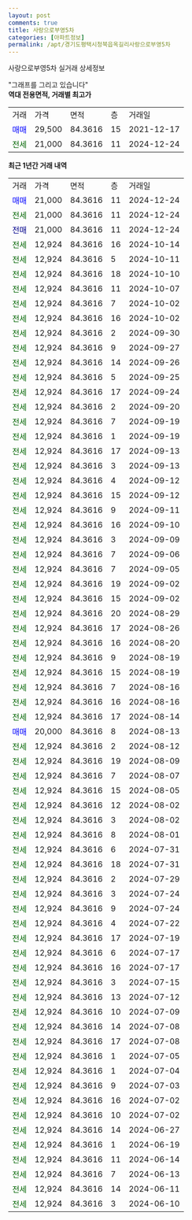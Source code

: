 ```yaml
---
layout: post
comments: true
title: 사랑으로부영5차
categories: [아파트정보]
permalink: /apt/경기도평택시청북읍옥길리사랑으로부영5차
---
```


사랑으로부영5차 실거래 상세정보

<script type="text/javascript">
  google.charts.load('current', {'packages':['line', 'corechart']});
  google.charts.setOnLoadCallback(drawChart);

  function drawChart() {
    var data = new google.visualization.DataTable();
    data.addColumn('date', '거래일');
    data.addColumn('number', "매매");
    data.addColumn('number', "전세");
    data.addColumn('number', "전매");

    data.addRows([[new Date(Date.parse("2024-12-24")), 21000, null, null], [new Date(Date.parse("2024-12-24")), null, 21000, null], [new Date(Date.parse("2024-12-24")), null, null, 21000], [new Date(Date.parse("2024-10-14")), null, 12924, null], [new Date(Date.parse("2024-10-11")), null, 12924, null], [new Date(Date.parse("2024-10-10")), null, 12924, null], [new Date(Date.parse("2024-10-07")), null, 12924, null], [new Date(Date.parse("2024-10-02")), null, 12924, null], [new Date(Date.parse("2024-10-02")), null, 12924, null], [new Date(Date.parse("2024-09-30")), null, 12924, null], [new Date(Date.parse("2024-09-27")), null, 12924, null], [new Date(Date.parse("2024-09-26")), null, 12924, null], [new Date(Date.parse("2024-09-25")), null, 12924, null], [new Date(Date.parse("2024-09-24")), null, 12924, null], [new Date(Date.parse("2024-09-20")), null, 12924, null], [new Date(Date.parse("2024-09-19")), null, 12924, null], [new Date(Date.parse("2024-09-19")), null, 12924, null], [new Date(Date.parse("2024-09-13")), null, 12924, null], [new Date(Date.parse("2024-09-13")), null, 12924, null], [new Date(Date.parse("2024-09-12")), null, 12924, null], [new Date(Date.parse("2024-09-12")), null, 12924, null], [new Date(Date.parse("2024-09-11")), null, 12924, null], [new Date(Date.parse("2024-09-10")), null, 12924, null], [new Date(Date.parse("2024-09-09")), null, 12924, null], [new Date(Date.parse("2024-09-06")), null, 12924, null], [new Date(Date.parse("2024-09-05")), null, 12924, null], [new Date(Date.parse("2024-09-02")), null, 12924, null], [new Date(Date.parse("2024-09-02")), null, 12924, null], [new Date(Date.parse("2024-08-29")), null, 12924, null], [new Date(Date.parse("2024-08-26")), null, 12924, null], [new Date(Date.parse("2024-08-20")), null, 12924, null], [new Date(Date.parse("2024-08-19")), null, 12924, null], [new Date(Date.parse("2024-08-19")), null, 12924, null], [new Date(Date.parse("2024-08-16")), null, 12924, null], [new Date(Date.parse("2024-08-16")), null, 12924, null], [new Date(Date.parse("2024-08-14")), null, 12924, null], [new Date(Date.parse("2024-08-13")), 20000, null, null], [new Date(Date.parse("2024-08-12")), null, 12924, null], [new Date(Date.parse("2024-08-09")), null, 12924, null], [new Date(Date.parse("2024-08-07")), null, 12924, null], [new Date(Date.parse("2024-08-05")), null, 12924, null], [new Date(Date.parse("2024-08-02")), null, 12924, null], [new Date(Date.parse("2024-08-02")), null, 12924, null], [new Date(Date.parse("2024-08-01")), null, 12924, null], [new Date(Date.parse("2024-07-31")), null, 12924, null], [new Date(Date.parse("2024-07-31")), null, 12924, null], [new Date(Date.parse("2024-07-29")), null, 12924, null], [new Date(Date.parse("2024-07-24")), null, 12924, null], [new Date(Date.parse("2024-07-24")), null, 12924, null], [new Date(Date.parse("2024-07-22")), null, 12924, null], [new Date(Date.parse("2024-07-19")), null, 12924, null], [new Date(Date.parse("2024-07-17")), null, 12924, null], [new Date(Date.parse("2024-07-17")), null, 12924, null], [new Date(Date.parse("2024-07-15")), null, 12924, null], [new Date(Date.parse("2024-07-12")), null, 12924, null], [new Date(Date.parse("2024-07-09")), null, 12924, null], [new Date(Date.parse("2024-07-08")), null, 12924, null], [new Date(Date.parse("2024-07-08")), null, 12924, null], [new Date(Date.parse("2024-07-05")), null, 12924, null], [new Date(Date.parse("2024-07-04")), null, 12924, null], [new Date(Date.parse("2024-07-03")), null, 12924, null], [new Date(Date.parse("2024-07-02")), null, 12924, null], [new Date(Date.parse("2024-07-02")), null, 12924, null], [new Date(Date.parse("2024-06-27")), null, 12924, null], [new Date(Date.parse("2024-06-19")), null, 12924, null], [new Date(Date.parse("2024-06-14")), null, 12924, null], [new Date(Date.parse("2024-06-13")), null, 12924, null], [new Date(Date.parse("2024-06-11")), null, 12924, null], [new Date(Date.parse("2024-06-10")), null, 12924, null]]);

    var options = {
      hAxis: {
        format: 'yyyy/MM/dd'
      },    
      lineWidth: 0,
      pointsVisible: true,    
      title: '최근 1년간 유형별 실거래가 분포',
      legend: { position: 'bottom' }
    };

    var formatter = new google.visualization.NumberFormat({pattern:'###,###'} );
    formatter.format(data, 1);
    formatter.format(data, 2);
    
    setTimeout(function() {
        var chart = new google.visualization.LineChart(document.getElementById('columnchart_material'));
        chart.draw(data, (options));
        document.getElementById('loading').style.display = 'none';
    }, 200);
  }
</script>


<div id="loading" style="z-index:20; display: block; margin-left: 0px">"그래프를 그리고 있습니다"</div>
<div id="columnchart_material" style="width: 95%; margin-left: 0px; display: block"></div>
<!-- contents start -->
<b>역대 전용면적, 거래별 최고가</b>
<table class="sortable">
    <tr>
      <td>거래</td>
      <td>가격</td>
      <td>면적</td>
      <td>층</td>
      <td>거래일</td>
    </tr>
        <tr>
          <td><a style="color: blue">매매</a></td>
          <td>29,500</td>
          <td>84.3616</td>
          <td>15</td>
          <td>2021-12-17</td>
        </tr>        
        <tr>
              <td><a style="color: darkgreen">전세</a></td>
              <td>21,000</td>
              <td>84.3616</td>
              <td>11</td>
              <td>2024-12-24</td>
            </tr>        
    
</table>

<b>최근 1년간 거래 내역</b>

<table class="sortable">
    <tr>
      <td>거래</td>
      <td>가격</td>
      <td>면적</td>
      <td>층</td>
      <td>거래일</td>
    </tr>
    <tr>
      <td><a style="color: blue">매매</a></td>
      <td>21,000</td>
      <td>84.3616</td>
      <td>11</td>
      <td>2024-12-24</td>
    </tr>          <tr>
      <td><a style="color: darkgreen">전세</a></td>
      <td>21,000</td>
      <td>84.3616</td>
      <td>11</td>
      <td>2024-12-24</td>
    </tr>          <tr>
      <td><a style="color: darkblue">전매</a></td>
      <td>21,000</td>
      <td>84.3616</td>
      <td>11</td>
      <td>2024-12-24</td>
    </tr>          <tr>
      <td><a style="color: darkgreen">전세</a></td>
      <td>12,924</td>
      <td>84.3616</td>
      <td>16</td>
      <td>2024-10-14</td>
    </tr>          <tr>
      <td><a style="color: darkgreen">전세</a></td>
      <td>12,924</td>
      <td>84.3616</td>
      <td>5</td>
      <td>2024-10-11</td>
    </tr>          <tr>
      <td><a style="color: darkgreen">전세</a></td>
      <td>12,924</td>
      <td>84.3616</td>
      <td>18</td>
      <td>2024-10-10</td>
    </tr>          <tr>
      <td><a style="color: darkgreen">전세</a></td>
      <td>12,924</td>
      <td>84.3616</td>
      <td>11</td>
      <td>2024-10-07</td>
    </tr>          <tr>
      <td><a style="color: darkgreen">전세</a></td>
      <td>12,924</td>
      <td>84.3616</td>
      <td>7</td>
      <td>2024-10-02</td>
    </tr>          <tr>
      <td><a style="color: darkgreen">전세</a></td>
      <td>12,924</td>
      <td>84.3616</td>
      <td>16</td>
      <td>2024-10-02</td>
    </tr>          <tr>
      <td><a style="color: darkgreen">전세</a></td>
      <td>12,924</td>
      <td>84.3616</td>
      <td>2</td>
      <td>2024-09-30</td>
    </tr>          <tr>
      <td><a style="color: darkgreen">전세</a></td>
      <td>12,924</td>
      <td>84.3616</td>
      <td>9</td>
      <td>2024-09-27</td>
    </tr>          <tr>
      <td><a style="color: darkgreen">전세</a></td>
      <td>12,924</td>
      <td>84.3616</td>
      <td>14</td>
      <td>2024-09-26</td>
    </tr>          <tr>
      <td><a style="color: darkgreen">전세</a></td>
      <td>12,924</td>
      <td>84.3616</td>
      <td>5</td>
      <td>2024-09-25</td>
    </tr>          <tr>
      <td><a style="color: darkgreen">전세</a></td>
      <td>12,924</td>
      <td>84.3616</td>
      <td>17</td>
      <td>2024-09-24</td>
    </tr>          <tr>
      <td><a style="color: darkgreen">전세</a></td>
      <td>12,924</td>
      <td>84.3616</td>
      <td>2</td>
      <td>2024-09-20</td>
    </tr>          <tr>
      <td><a style="color: darkgreen">전세</a></td>
      <td>12,924</td>
      <td>84.3616</td>
      <td>7</td>
      <td>2024-09-19</td>
    </tr>          <tr>
      <td><a style="color: darkgreen">전세</a></td>
      <td>12,924</td>
      <td>84.3616</td>
      <td>1</td>
      <td>2024-09-19</td>
    </tr>          <tr>
      <td><a style="color: darkgreen">전세</a></td>
      <td>12,924</td>
      <td>84.3616</td>
      <td>17</td>
      <td>2024-09-13</td>
    </tr>          <tr>
      <td><a style="color: darkgreen">전세</a></td>
      <td>12,924</td>
      <td>84.3616</td>
      <td>3</td>
      <td>2024-09-13</td>
    </tr>          <tr>
      <td><a style="color: darkgreen">전세</a></td>
      <td>12,924</td>
      <td>84.3616</td>
      <td>4</td>
      <td>2024-09-12</td>
    </tr>          <tr>
      <td><a style="color: darkgreen">전세</a></td>
      <td>12,924</td>
      <td>84.3616</td>
      <td>15</td>
      <td>2024-09-12</td>
    </tr>          <tr>
      <td><a style="color: darkgreen">전세</a></td>
      <td>12,924</td>
      <td>84.3616</td>
      <td>9</td>
      <td>2024-09-11</td>
    </tr>          <tr>
      <td><a style="color: darkgreen">전세</a></td>
      <td>12,924</td>
      <td>84.3616</td>
      <td>16</td>
      <td>2024-09-10</td>
    </tr>          <tr>
      <td><a style="color: darkgreen">전세</a></td>
      <td>12,924</td>
      <td>84.3616</td>
      <td>3</td>
      <td>2024-09-09</td>
    </tr>          <tr>
      <td><a style="color: darkgreen">전세</a></td>
      <td>12,924</td>
      <td>84.3616</td>
      <td>7</td>
      <td>2024-09-06</td>
    </tr>          <tr>
      <td><a style="color: darkgreen">전세</a></td>
      <td>12,924</td>
      <td>84.3616</td>
      <td>7</td>
      <td>2024-09-05</td>
    </tr>          <tr>
      <td><a style="color: darkgreen">전세</a></td>
      <td>12,924</td>
      <td>84.3616</td>
      <td>19</td>
      <td>2024-09-02</td>
    </tr>          <tr>
      <td><a style="color: darkgreen">전세</a></td>
      <td>12,924</td>
      <td>84.3616</td>
      <td>15</td>
      <td>2024-09-02</td>
    </tr>          <tr>
      <td><a style="color: darkgreen">전세</a></td>
      <td>12,924</td>
      <td>84.3616</td>
      <td>20</td>
      <td>2024-08-29</td>
    </tr>          <tr>
      <td><a style="color: darkgreen">전세</a></td>
      <td>12,924</td>
      <td>84.3616</td>
      <td>17</td>
      <td>2024-08-26</td>
    </tr>          <tr>
      <td><a style="color: darkgreen">전세</a></td>
      <td>12,924</td>
      <td>84.3616</td>
      <td>16</td>
      <td>2024-08-20</td>
    </tr>          <tr>
      <td><a style="color: darkgreen">전세</a></td>
      <td>12,924</td>
      <td>84.3616</td>
      <td>9</td>
      <td>2024-08-19</td>
    </tr>          <tr>
      <td><a style="color: darkgreen">전세</a></td>
      <td>12,924</td>
      <td>84.3616</td>
      <td>15</td>
      <td>2024-08-19</td>
    </tr>          <tr>
      <td><a style="color: darkgreen">전세</a></td>
      <td>12,924</td>
      <td>84.3616</td>
      <td>7</td>
      <td>2024-08-16</td>
    </tr>          <tr>
      <td><a style="color: darkgreen">전세</a></td>
      <td>12,924</td>
      <td>84.3616</td>
      <td>16</td>
      <td>2024-08-16</td>
    </tr>          <tr>
      <td><a style="color: darkgreen">전세</a></td>
      <td>12,924</td>
      <td>84.3616</td>
      <td>17</td>
      <td>2024-08-14</td>
    </tr>          <tr>
      <td><a style="color: blue">매매</a></td>
      <td>20,000</td>
      <td>84.3616</td>
      <td>8</td>
      <td>2024-08-13</td>
    </tr>          <tr>
      <td><a style="color: darkgreen">전세</a></td>
      <td>12,924</td>
      <td>84.3616</td>
      <td>2</td>
      <td>2024-08-12</td>
    </tr>          <tr>
      <td><a style="color: darkgreen">전세</a></td>
      <td>12,924</td>
      <td>84.3616</td>
      <td>19</td>
      <td>2024-08-09</td>
    </tr>          <tr>
      <td><a style="color: darkgreen">전세</a></td>
      <td>12,924</td>
      <td>84.3616</td>
      <td>7</td>
      <td>2024-08-07</td>
    </tr>          <tr>
      <td><a style="color: darkgreen">전세</a></td>
      <td>12,924</td>
      <td>84.3616</td>
      <td>15</td>
      <td>2024-08-05</td>
    </tr>          <tr>
      <td><a style="color: darkgreen">전세</a></td>
      <td>12,924</td>
      <td>84.3616</td>
      <td>12</td>
      <td>2024-08-02</td>
    </tr>          <tr>
      <td><a style="color: darkgreen">전세</a></td>
      <td>12,924</td>
      <td>84.3616</td>
      <td>3</td>
      <td>2024-08-02</td>
    </tr>          <tr>
      <td><a style="color: darkgreen">전세</a></td>
      <td>12,924</td>
      <td>84.3616</td>
      <td>8</td>
      <td>2024-08-01</td>
    </tr>          <tr>
      <td><a style="color: darkgreen">전세</a></td>
      <td>12,924</td>
      <td>84.3616</td>
      <td>6</td>
      <td>2024-07-31</td>
    </tr>          <tr>
      <td><a style="color: darkgreen">전세</a></td>
      <td>12,924</td>
      <td>84.3616</td>
      <td>18</td>
      <td>2024-07-31</td>
    </tr>          <tr>
      <td><a style="color: darkgreen">전세</a></td>
      <td>12,924</td>
      <td>84.3616</td>
      <td>2</td>
      <td>2024-07-29</td>
    </tr>          <tr>
      <td><a style="color: darkgreen">전세</a></td>
      <td>12,924</td>
      <td>84.3616</td>
      <td>3</td>
      <td>2024-07-24</td>
    </tr>          <tr>
      <td><a style="color: darkgreen">전세</a></td>
      <td>12,924</td>
      <td>84.3616</td>
      <td>9</td>
      <td>2024-07-24</td>
    </tr>          <tr>
      <td><a style="color: darkgreen">전세</a></td>
      <td>12,924</td>
      <td>84.3616</td>
      <td>4</td>
      <td>2024-07-22</td>
    </tr>          <tr>
      <td><a style="color: darkgreen">전세</a></td>
      <td>12,924</td>
      <td>84.3616</td>
      <td>17</td>
      <td>2024-07-19</td>
    </tr>          <tr>
      <td><a style="color: darkgreen">전세</a></td>
      <td>12,924</td>
      <td>84.3616</td>
      <td>6</td>
      <td>2024-07-17</td>
    </tr>          <tr>
      <td><a style="color: darkgreen">전세</a></td>
      <td>12,924</td>
      <td>84.3616</td>
      <td>16</td>
      <td>2024-07-17</td>
    </tr>          <tr>
      <td><a style="color: darkgreen">전세</a></td>
      <td>12,924</td>
      <td>84.3616</td>
      <td>3</td>
      <td>2024-07-15</td>
    </tr>          <tr>
      <td><a style="color: darkgreen">전세</a></td>
      <td>12,924</td>
      <td>84.3616</td>
      <td>13</td>
      <td>2024-07-12</td>
    </tr>          <tr>
      <td><a style="color: darkgreen">전세</a></td>
      <td>12,924</td>
      <td>84.3616</td>
      <td>10</td>
      <td>2024-07-09</td>
    </tr>          <tr>
      <td><a style="color: darkgreen">전세</a></td>
      <td>12,924</td>
      <td>84.3616</td>
      <td>14</td>
      <td>2024-07-08</td>
    </tr>          <tr>
      <td><a style="color: darkgreen">전세</a></td>
      <td>12,924</td>
      <td>84.3616</td>
      <td>17</td>
      <td>2024-07-08</td>
    </tr>          <tr>
      <td><a style="color: darkgreen">전세</a></td>
      <td>12,924</td>
      <td>84.3616</td>
      <td>1</td>
      <td>2024-07-05</td>
    </tr>          <tr>
      <td><a style="color: darkgreen">전세</a></td>
      <td>12,924</td>
      <td>84.3616</td>
      <td>1</td>
      <td>2024-07-04</td>
    </tr>          <tr>
      <td><a style="color: darkgreen">전세</a></td>
      <td>12,924</td>
      <td>84.3616</td>
      <td>9</td>
      <td>2024-07-03</td>
    </tr>          <tr>
      <td><a style="color: darkgreen">전세</a></td>
      <td>12,924</td>
      <td>84.3616</td>
      <td>16</td>
      <td>2024-07-02</td>
    </tr>          <tr>
      <td><a style="color: darkgreen">전세</a></td>
      <td>12,924</td>
      <td>84.3616</td>
      <td>10</td>
      <td>2024-07-02</td>
    </tr>          <tr>
      <td><a style="color: darkgreen">전세</a></td>
      <td>12,924</td>
      <td>84.3616</td>
      <td>14</td>
      <td>2024-06-27</td>
    </tr>          <tr>
      <td><a style="color: darkgreen">전세</a></td>
      <td>12,924</td>
      <td>84.3616</td>
      <td>1</td>
      <td>2024-06-19</td>
    </tr>          <tr>
      <td><a style="color: darkgreen">전세</a></td>
      <td>12,924</td>
      <td>84.3616</td>
      <td>11</td>
      <td>2024-06-14</td>
    </tr>          <tr>
      <td><a style="color: darkgreen">전세</a></td>
      <td>12,924</td>
      <td>84.3616</td>
      <td>7</td>
      <td>2024-06-13</td>
    </tr>          <tr>
      <td><a style="color: darkgreen">전세</a></td>
      <td>12,924</td>
      <td>84.3616</td>
      <td>14</td>
      <td>2024-06-11</td>
    </tr>          <tr>
      <td><a style="color: darkgreen">전세</a></td>
      <td>12,924</td>
      <td>84.3616</td>
      <td>3</td>
      <td>2024-06-10</td>
    </tr>      </table>
<!-- contents end -->    

